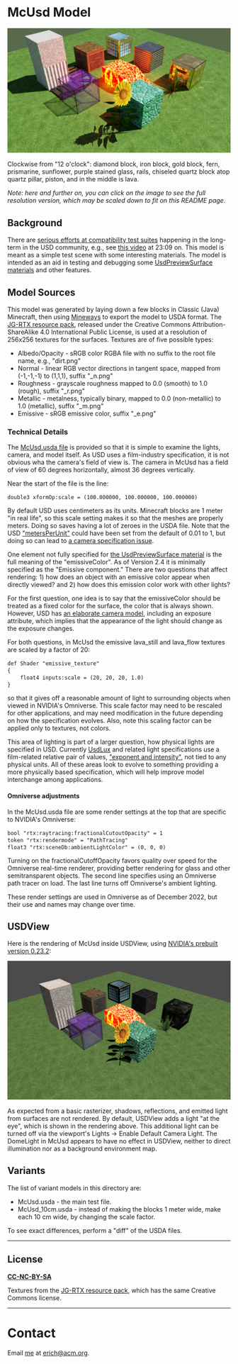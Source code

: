 # McUsd Model

![McUsd: JG-RTX textures, rendered in Omniverse](screenshots/ov_accurate.png "McUsd: JG-RTX textures, rendered with Omniverse's Accurate (Iray) renderer, 2022.3.1")

Clockwise from "12 o'clock": diamond block, iron block, gold block, fern, prismarine, sunflower, purple stained glass, rails, chiseled quartz block atop quartz pillar, piston, and in the middle is lava.

_Note: here and further on, you can click on the image to see the full resolution version, which may be scaled down to fit on this README page._

## Background

There are [serious efforts at compatibility test suites](https://developer.nvidia.com/blog/universal-scene-description-as-the-language-of-the-metaverse/) happening in the long-term in the USD community, e.g., see [this video](https://www.nvidia.com/en-us/on-demand/session/siggraph2022-sigg22-s-20/) at 23:09 on. This model is meant as a simple test scene with some interesting materials. The model is intended as an aid in testing and debugging some [UsdPreviewSurface materials](https://graphics.pixar.com/usd/release/spec_usdpreviewsurface.html) and other features.

## Model Sources
This model was generated by laying down a few blocks in Classic (Java) Minecraft, then using [Mineways](http://mineways.com) to export the model to USDA format. The [JG-RTX resource pack](https://github.com/jasonjgardner/jg-rtx), released under the Creative Commons Attribution-ShareAlike 4.0 International Public License, is used at a resolution of 256x256 textures for the surfaces. Textures are of five possible types:
* Albedo/Opacity - sRGB color RGBA file with no suffix to the root file name, e.g., "dirt.png"
* Normal - linear RGB vector directions in tangent space, mapped from (-1,-1,-1) to (1,1,1), suffix "_n.png"
* Roughness - grayscale roughness mapped to 0.0 (smooth) to 1.0 (rough), suffix "_r.png"
* Metallic - metalness, typically binary, mapped to 0.0 (non-metallic) to 1.0 (metallic), suffix "_m.png"
* Emissive - sRGB emissive color, suffix "_e.png"

### Technical Details
The [McUsd.usda file](McUsd.usda) is provided so that it is simple to examine the lights, camera, and model itself. As USD uses a film-industry specification, it is not obvious wha the camera's field of view is. The camera in McUsd has a field of view of 60 degrees horizontally, almost 36 degrees vertically.

Near the start of the file is the line:

    double3 xformOp:scale = (100.000000, 100.000000, 100.000000)

By default USD uses centimeters as its units. Minecraft blocks are 1 meter "in real life", so this scale setting makes it so that the meshes are properly meters. Doing so saves having a lot of zeroes in the USDA file. Note that the USD ["metersPerUnit"](https://graphics.pixar.com/usd/dev/api/group___usd_geom_linear_units__group.html) could have been set from the default of 0.01 to 1, but doing so can lead to [a camera specification issue](https://github.com/erich666/McUsd/issues/3).

One element not fully specified for [the UsdPreviewSurface material](https://graphics.pixar.com/usd/release/spec_usdpreviewsurface.html) is the full meaning of the "emissiveColor". As of Version 2.4 it is minimally specified as the "Emissive component." There are two questions that affect rendering: 1) how does an object with an emissive color appear when directly viewed? and 2) how does this emission color work with other lights?

For the first question, one idea is to say that the emissiveColor should be treated as a fixed color for the surface, the color that is always shown. However, USD has [an elaborate camera model](https://graphics.pixar.com/usd/dev/api/class_usd_geom_camera.html), including an exposure attribute, which implies that the appearance of the light should change as the exposure changes.

For both questions, in McUsd the emissive lava_still and lava_flow textures are scaled by a factor of 20:

    def Shader "emissive_texture"
    {
        float4 inputs:scale = (20, 20, 20, 1.0)
    }

so that it gives off a reasonable amount of light to surrounding objects when viewed in NVIDIA's Omniverse. This scale factor may need to be rescaled for other applications, and may need modification in the future depending on how the specification evolves. Also, note this scaling factor can be applied only to textures, not colors.

This area of lighting is part of a larger question, how physical lights are specified in USD. Currently [UsdLux](https://graphics.pixar.com/usd/release/api/usd_lux_page_front.html) and related light specifications use a film-related relative pair of values, ["exponent and intensity"](https://rmanwiki.pixar.com/display/REN23/PxrMeshLight), not tied to any physical units. All of these areas look to evolve to something providing a more physically based specification, which will help improve model interchange among applications.

#### Omniverse adjustments

In the McUsd.usda file are some render settings at the top that are specific to NVIDIA's Omniverse:

    bool "rtx:raytracing:fractionalCutoutOpacity" = 1
    token "rtx:rendermode" = "PathTracing"
    float3 "rtx:sceneDb:ambientLightColor" = (0, 0, 0)

Turning on the fractionalCutoffOpacity favors quality over speed for the Omniverse real-time renderer, providing better rendering for glass and other semitransparent objects. The second line specifies using an Omniverse path tracer on load. The last line turns off Omniverse's ambient lighting.

These render settings are used in Omniverse as of December 2022, but their use and names may change over time.

## USDView

Here is the rendering of McUsd inside USDView, using [NVIDIA's prebuilt version 0.23.2](https://www.nvidia.com/en-us/omniverse/):

![USDView version 0.23.2](screenshots/usdview.png "USDView version 0.23.2")

As expected from a basic rasterizer, shadows, reflections, and emitted light from surfaces are not rendered. By default, USDView adds a light "at the eye", which is shown in the rendering above. This additional light can be turned off via the viewport's Lights -> Enable Default Camera Light. The DomeLight in McUsd appears to have no effect in USDView, neither to direct illumination nor as a background environment map.

## Variants
The list of variant models in this directory are:
* McUsd.usda - the main test file.
* McUsd_10cm.usda - instead of making the blocks 1 meter wide, make each 10 cm wide, by changing the scale factor.

To see exact differences, perform a "diff" of the USDA files.

---
## License

**[CC-NC-BY-SA](LICENSE)**

Textures from the [JG-RTX resource pack](https://github.com/jasonjgardner/jg-rtx), which has the same Creative Commons license.

---
# Contact
Email [me](http://erichaines.com) at [erich@acm.org](mailto:erich@acm.org).
